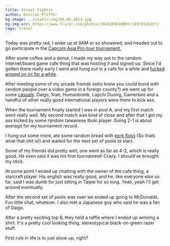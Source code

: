 ```yaml
---
title: Street Fightin
author: Quinlan Pfiffer
bg-image: ../static/img/09_06_2014.jpg
bg-img-src: https://www.flickr.com/photos/104820964@N07/14970120107/
tags: travel
---
```


Today was pretty rad, I woke up at 9AM or so showered, and headed out to go
participate in the [Capcom Asia Pro-tour tournament.](http://www.razerzone.com/capcomprotour-asia/taiwan)

After some coffee and a donut, I made my way out to the random internet/board
game cafe thing that was hosting it and signed up. Since I'd gotten there really
early I went and hung out in a cafe for a while and [fucked around on irc for a
while](https://www.irccloud.com/pastebin/xriJWW7p).

After meeting some of my arcade friends (who knew you could bond with random
people over a video game in a foreign county?) we went up for some [casuals](https://www.flickr.com/photos/104820964@N07/14970120018/).
Daigo, Xian, Humanbomb, Lapchi Duong, Gamerbee and a handful of other really
good international players were there to kick ass.

When the tournament finally started I was in pool A, and my first match went
really well. My second match was kind of close and after that I got my ass kicked by
some random taiwanese Ibuki player. Going 2-1 is about average for my tournament
record.

I hung out some more, ate some random bread with [pork
floss](https://en.wikipedia.org/wiki/Rousong) (So thats what that shit is!) and
waited for the next set of pools to start.

Some of my friends did pretty well, one went as far as 4-2, which is really
good. He even said it was his first tournament! Crazy. I should've brought my
stick.

At some point I ended up chatting with the owner of the cafe thing, a starcraft
player. His english was really good, and he, like everyone else so far, said I
was dumb for just sitting in Taipei for so long. Yeah, yeah I'll get around
eventually.

After the second set of pools was over we ended up going to McDonalds. Fun
little chat, whatever. I also met a Japanese guy who said he was a fan of Daigo.

After a pretty exciting top 8, they held a raffle where I ended up winning a
shirt. It's a pretty cool looking thing, stereotypical black-on-green razer
stuff.

First rule in life is to just show up, right?
